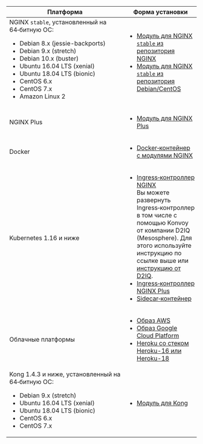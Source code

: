 | Платформа                                                                                             | Форма установки                       |
| ----------------------------------------------------------------------------------------------------- | ------------------------------------- |
| NGINX `stable`, установленный на 64‑битную ОС:<ul><li>Debian 8.x (jessie-backports)</li><li>Debian 9.x (stretch)</li><li>Debian 10.x (buster)</li><li>Ubuntu 16.04 LTS (xenial)</li><li>Ubuntu 18.04 LTS (bionic)</li><li>CentOS 6.x</li><li>CentOS 7.x</li><li>Amazon Linux 2</li></ul> | <ul><li>[Модуль для NGINX `stable` из репозитория NGINX](../waf-installation/nginx/dynamic-module.md)</li><li>[Модуль для NGINX `stable` из репозитория Debian/CentOS](../waf-installation/nginx/dynamic-module-from-distr.md)</li></ul>                                                                                                   |
| NGINX Plus                                                                                            | <ul><li>[Модуль для NGINX Plus](../waf-installation/nginx-plus.md)</li></ul>                                                                                                       |
| Docker                                                                                                | <ul><li>[Docker‑контейнер с модулями NGINX](../admin-ru/installation-docker-ru.md)</li></ul>                                                                                                                                             |
| Kubernetes 1.16 и ниже                                                                                | <ul><li>[Ingress‑контроллер NGINX](../admin-ru/installation-kubernetes-ru.md)<br>Вы можете развернуть Ingress‑контроллер в том числе с помощью Konvoy от компании D2IQ (Mesosphere). Для этого используйте инструкцию по ссылке выше или [инструкцию от D2IQ](https://docs.d2iq.com/ksphere/konvoy/partner-solutions/wallarm/).</li><li>[Ingress‑контроллер NGINX Plus](../admin-ru/installation-guides/ingress-plus/introduction.md)</li><li>[Sidecar‑контейнер](../admin-ru/installation-guides/kubernetes/wallarm-sidecar-container.md)</li></ul>                                                                                                         |
| Облачные платформы                                                                                    | <ul><li>[Образ AWS](../admin-ru/installation-ami-ru.md)</li><li>[Образ Google Cloud Platform](../admin-ru/installation-gcp-ru.md)</li><li>[Heroku со стеком Heroku-16 или Heroku-18](../admin-ru/installation-heroku-ru.md)</li></ul>                                                                                      |
| Kong 1.4.3 и ниже, установленный на 64‑битную ОС:<br><ul><li>Debian 9.x (stretch)</li><li>Ubuntu 16.04 LTS (xenial)</li><li>Ubuntu 18.04 LTS (bionic)</li><li>CentOS 6.x</li><li>CentOS 7.x</li></ul>                                                                   | <ul><li>[Модуль для Kong](../admin-ru/installation-kong-ru.md)</li></ul>                                                                                                                                        |
